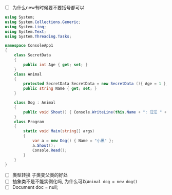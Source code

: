 - [ ] 为什么new有时候要不要括号都可以

```c#
using System;
using System.Collections.Generic;
using System.Linq;
using System.Text;
using System.Threading.Tasks;

namespace ConsoleApp1
{
    class SecretData
    {
        public int Age { get; set; }
    }
    class Animal
    {
        protected SecretData SecretData = new SecretData (){ Age = 1 };
        public string Name { get; set; }
    }

    class Dog : Animal
    {
        public void Shout() { Console.WriteLine(this.Name + ": 汪汪 " + this.SecretData.Age); }
    }
    class Program
    {
        static void Main(string[] args)
        {
            var a = new Dog() { Name = "小黑" };
            a.Shout();
            Console.Read();
        }
    }
}
```

- [ ] 类型转换 子类变父类的好处
- [ ] 抽象类不是不能实例化吗, 为什么可以`Animal dog = new dog()`
- [ ] Document doc = null;